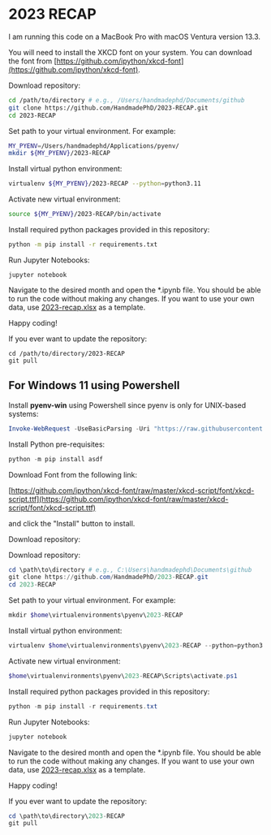 # 2023 RECAP

I am running this code on a MacBook Pro with macOS Ventura version 13.3.

You will need to install the XKCD font on your system. You can download the font from [https://github.com/ipython/xkcd-font](https://github.com/ipython/xkcd-font).

Download repository:

```bash
cd /path/to/directory # e.g., /Users/handmadephd/Documents/github
git clone https://github.com/HandmadePhD/2023-RECAP.git
cd 2023-RECAP
```

Set path to your virtual environment. For example:

```bash
MY_PYENV=/Users/handmadephd/Applications/pyenv/
mkdir ${MY_PYENV}/2023-RECAP
```

Install virtual python environment:

```bash
virtualenv ${MY_PYENV}/2023-RECAP --python=python3.11
```

Activate new virtual environment:

```bash
source ${MY_PYENV}/2023-RECAP/bin/activate
```

Install required python packages provided in this repository:

```bash
python -m pip install -r requirements.txt
```

Run Jupyter Notebooks:

```
jupyter notebook
```

Navigate to the desired month and open the *.ipynb file. You should be able to run the code without making any changes. If you want to use your own data, use [2023-recap.xlsx](2023-recap.xlsx) as a template.

Happy coding!

If you ever want to update the repository:

```
cd /path/to/directory/2023-RECAP
git pull
```

## For Windows 11 using Powershell

Install **pyenv-win** using Powershell since pyenv is only for UNIX-based systems:

```powershell
Invoke-WebRequest -UseBasicParsing -Uri "https://raw.githubusercontent.com/pyenv-win/pyenv-win/master/pyenv-win/install-pyenv-win.ps1" -OutFile "./install-pyenv-win.ps1"; &"./install-pyenv-win.ps1"
```

Install Python pre-requisites:

```powershell
python -m pip install asdf 
```

Download Font from the following link:

[https://github.com/ipython/xkcd-font/raw/master/xkcd-script/font/xkcd-script.ttf](https://github.com/ipython/xkcd-font/raw/master/xkcd-script/font/xkcd-script.ttf)

and click the "Install" button to install.

Download repository:

Download repository:

```powershell
cd \path\to\directory # e.g., C:\Users\handmadephd\Documents\github
git clone https://github.com/HandmadePhD/2023-RECAP.git
cd 2023-RECAP
```

Set path to your virtual environment. For example:

```powershell
mkdir $home\virtualenvironments\pyenv\2023-RECAP
```

Install virtual python environment:

```powershell
virtualenv $home\virtualenvironments\pyenv\2023-RECAP --python=python3.11
```

Activate new virtual environment:

```powershell
$home\virtualenvironments\pyenv\2023-RECAP\Scripts\activate.ps1
```

Install required python packages provided in this repository:

```powershell
python -m pip install -r requirements.txt
```

Run Jupyter Notebooks:

```powershell
jupyter notebook
```

Navigate to the desired month and open the *.ipynb file. You should be able to run the code without making any changes. If you want to use your own data, use [2023-recap.xlsx](2023-recap.xlsx) as a template.

Happy coding!

If you ever want to update the repository:

```powershell
cd \path\to\directory\2023-RECAP
git pull
```
